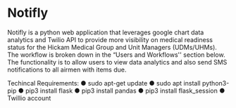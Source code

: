 # Notifly
Notifly is a python web application that leverages google chart data analytics and Twilio API to provide more visibility on medical readiness status for the Hickam Medical Group and Unit Managers (UDMs/UHMs). The workflow is broken down in the “Users and Workflows'' section below. The functionality is to allow users to view data analytics and also send SMS notifications to all airmen with items due.


Techincal Requirements:
● sudo apt-get update
● sudo apt install python3-pip
● pip3 install flask
● pip3 install pandas
● pip3 install flask_session
● Twillio account
